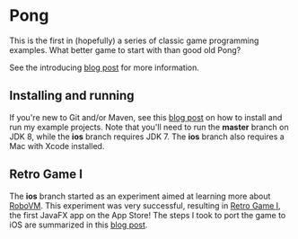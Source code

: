 # Pong

This is the first in (hopefully) a series of classic game programming examples. What better game to start with than good old Pong?

See the introducing [blog post](http://asipofjava.blogspot.be/2014/05/classic-game-programming-pong.html) for more information.

## Installing and running

If you're new to Git and/or Maven, see this [blog post](http://asipofjava.blogspot.be/2014/05/installing-and-running-example-projects.html) on how to install and run my example projects. Note that you'll need to run the **master** branch on JDK 8, while the **ios** branch requires JDK 7. The **ios** branch also requires a Mac with Xcode installed.

## Retro Game I

The **ios** branch started as an experiment aimed at learning more about [RoboVM](http://www.robovm.org/). This experiment was very successful, resulting in [Retro Game I](https://itunes.apple.com/us/app/retro-game-i/id876950489), the first JavaFX app on the App Store! The steps I took to port the game to iOS are summarized in this [blog post](http://asipofjava.blogspot.be/2014/05/pong-aka-retro-game-i-available-in-app.html).
